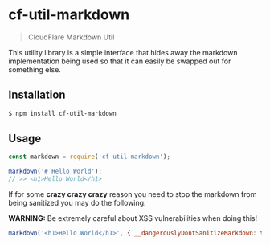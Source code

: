 # cf-util-markdown

> CloudFlare Markdown Util

This utility library is a simple interface that hides away the markdown
implementation being used so that it can easily be swapped out for something
else.

## Installation

```sh
$ npm install cf-util-markdown
```

## Usage

```js
const markdown = require('cf-util-markdown');

markdown('# Hello World');
// >> <h1>Hello World</h1>
```

If for some **crazy crazy crazy** reason you need to stop the markdown from
being sanitized you may do the following:

**WARNING:** Be extremely careful about XSS vulnerabilities when doing this!

```js
markdown('<h1>Hello World</h1>', { __dangerouslyDontSanitizeMarkdown: true });
```
